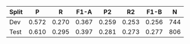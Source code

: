 | Split | P | R | F1-A | P2 | R2 | F1-B | N |
| --- | --- | --- | --- | --- | --- | --- | --- |
| Dev | 0.572 | 0.270 | 0.367 | 0.259 | 0.253 | 0.256 | 744 |
| Test | 0.610 | 0.295 | 0.397 | 0.281 | 0.273 | 0.277 | 806 |
